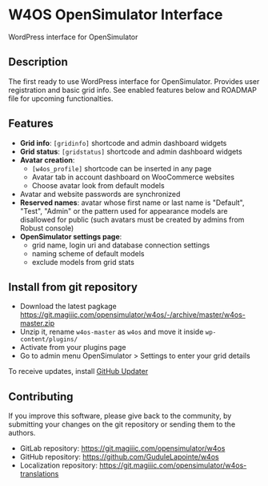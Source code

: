 # W4OS OpenSimulator Interface

WordPress interface for OpenSimulator

## Description

The first ready to use WordPress interface for OpenSimulator. Provides user
registration and basic grid info. See enabled features below and ROADMAP file
for upcoming functionalties.

## Features

* **Grid info**: `[gridinfo]` shortcode and admin dashboard widgets
* **Grid status**: `[gridstatus]` shortcode and admin dashboard widgets
* **Avatar creation**:
  - `[w4os_profile]` shortcode can be inserted in any page
  - Avatar tab in account dashboard on WooCommerce websites
  - Choose avatar look from default models
* Avatar and website passwords are synchronized
* **Reserved names**: avatar whose first name or last name is "Default",
  "Test", "Admin" or the pattern used for appearance models are disallowed for
  public (such avatars must be created by admins from Robust console)
* **OpenSimulator settings page**:
  - grid name, login uri and database connection settings
  - naming scheme of default models
  - exclude models from grid stats

## Install from git repository

* Download the latest pagkage https://git.magiiic.com/opensimulator/w4os/-/archive/master/w4os-master.zip
* Unzip it, rename `w4os-master` as `w4os` and move it inside `wp-content/plugins/`
* Activate from your plugins page
* Go to admin menu OpenSimulator > Settings to enter your grid details

To receive updates, install [GitHub Updater](https://github.com/afragen/github-updater)

## Contributing

If you improve this software, please give back to the community, by submitting
your changes on the git repository or sending them to the authors.

* GitLab repository: https://git.magiiic.com/opensimulator/w4os
* GitHub repository: https://github.com/GuduleLapointe/w4os
* Localization repository: https://git.magiiic.com/opensimulator/w4os-translations
